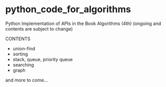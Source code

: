 # python_code_for_algorithms
Python Implementation of APIs in the Book Algorithms (4th) (ongoing and contents are subject to change)

CONTENTS
* union-find
* sorting
* stack, queue, priority queue
* searching
* graph

and more to come...
